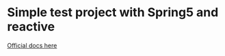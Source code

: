 # Simple test project with Spring5 and reactive

[Official docs here](https://spring.io/guides/gs/reactive-rest-service/)